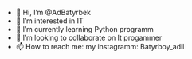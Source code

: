 - 👋 Hi, I’m @AdBatyrbek
- 👀 I’m interested in IT
- 🌱 I’m currently learning Python programm
- 💞️ I’m looking to collaborate on It progammer
- 📫 How to reach me: my instagramm: Batyrboy_adil

<!---
AdBatyrbek/AdBatyrbek is a ✨ special ✨ repository because its `README.md` (this file) appears on your GitHub profile.
You can click the Preview link to take a look at your changes.
--->
